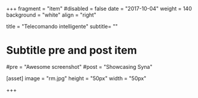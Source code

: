 +++
fragment = "item"
#disabled = false
date = "2017-10-04"
weight = 140
background = "white"
align = "right"

title = "Telecomando intelligente"
subtitle= ""

# Subtitle pre and post item
#pre = "Awesome screenshot"
#post = "Showcasing Syna"

[asset]
  image = "rm.jpg"
  height = "50px"
  width = "50px"
  
+++
